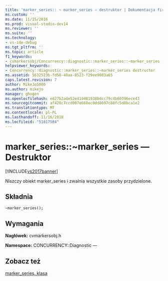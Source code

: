 ```yaml
---
title: 'marker_series:: ~ marker_series — destruktor | Dokumentacja firmy Microsoft'
ms.custom: ''
ms.date: 11/15/2016
ms.prod: visual-studio-dev14
ms.reviewer: ''
ms.suite: ''
ms.technology:
- vs-ide-debug
ms.tgt_pltfrm: ''
ms.topic: article
f1_keywords:
- cvmarkersobj/Concurrency::diagnostic::marker_series::~marker_series
helpviewer_keywords:
- Concurrency::diagnostic::marker_series::~marker_series destructor
ms.assetid: 5632523b-fd58-40aa-8523-f29ee9083a65
caps.latest.revision: 7
author: MikeJo5000
ms.author: mikejo
manager: ghogen
ms.openlocfilehash: ed27b2ade52e419481938bdcc79cdb60396ece43
ms.sourcegitcommit: af428c7ccd007e668ec0dd8697c88fc5d8bca1e2
ms.translationtype: MT
ms.contentlocale: pl-PL
ms.lasthandoff: 11/16/2018
ms.locfileid: "51817584"
---
```

# <a name="markerseriesmarkerseries-destructor"></a>marker_series::~marker_series — Destruktor
[!INCLUDE[vs2017banner](../includes/vs2017banner.md)]

Niszczy obiekt marker_series i zwalnia wszystkie zasoby przydzielone.  
  
## <a name="syntax"></a>Składnia  
  
```  
~marker_series();  
```  
  
## <a name="requirements"></a>Wymagania  
 **Nagłówek:** cvmarkersobj.h  
  
 **Namespace:** CONCURRENCY::Diagnostic —  
  
## <a name="see-also"></a>Zobacz też  
 [marker_series, klasa](../profiling/marker-series-class.md)



